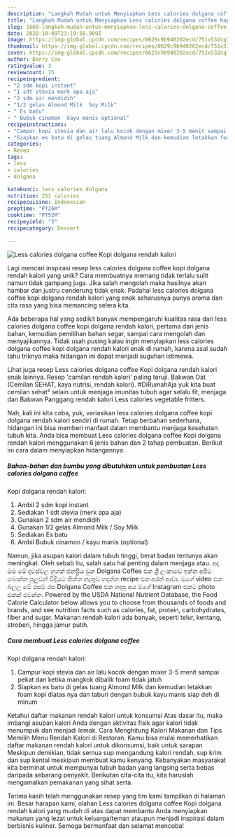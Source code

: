 ```yaml
---
description: "Langkah Mudah untuk Menyiapkan Less calories dolgana coffee Kopi dolgana rendah kalori Anti Gagal"
title: "Langkah Mudah untuk Menyiapkan Less calories dolgana coffee Kopi dolgana rendah kalori Anti Gagal"
slug: 1660-langkah-mudah-untuk-menyiapkan-less-calories-dolgana-coffee-kopi-dolgana-rendah-kalori-anti-gagal
date: 2020-10-09T23:19:58.989Z
image: https://img-global.cpcdn.com/recipes/0629c9b940202ecd/751x532cq70/less-calories-dolgana-coffee-kopi-dolgana-rendah-kalori-foto-resep-utama.jpg
thumbnail: https://img-global.cpcdn.com/recipes/0629c9b940202ecd/751x532cq70/less-calories-dolgana-coffee-kopi-dolgana-rendah-kalori-foto-resep-utama.jpg
cover: https://img-global.cpcdn.com/recipes/0629c9b940202ecd/751x532cq70/less-calories-dolgana-coffee-kopi-dolgana-rendah-kalori-foto-resep-utama.jpg
author: Barry Cox
ratingvalue: 3
reviewcount: 15
recipeingredient:
- "2 sdm kopi instant"
- "1 sdt stevia merk apa aja"
- "2 sdm air mendidih"
- "1/2 gelas Almond Milk  Soy Milk"
- " Es batu"
- " Bubuk cinamon  kayu manis optional"
recipeinstructions:
- "Campur kopi stevia dan air lalu kocok dengan mixer 3-5 menit sampai pekat dan ketika mangkok dibalik foam tidak jatuh"
- "Siapkan es batu di gelas tuang Almond Milk dan kemudian letakkan foam kopi diatas nya dan taburi dengan bubuk kayu manis siap deh di minum"
categories:
- Resep
tags:
- less
- calories
- dolgana

katakunci: less calories dolgana 
nutrition: 251 calories
recipecuisine: Indonesian
preptime: "PT26M"
cooktime: "PT52M"
recipeyield: "3"
recipecategory: Dessert

---
```



![Less calories dolgana coffee
Kopi dolgana rendah kalori](https://img-global.cpcdn.com/recipes/0629c9b940202ecd/751x532cq70/less-calories-dolgana-coffee-kopi-dolgana-rendah-kalori-foto-resep-utama.jpg)

Lagi mencari inspirasi resep less calories dolgana coffee
kopi dolgana rendah kalori yang unik? Cara membuatnya memang tidak terlalu sulit namun tidak gampang juga. Jika salah mengolah maka hasilnya akan hambar dan justru cenderung tidak enak. Padahal less calories dolgana coffee
kopi dolgana rendah kalori yang enak seharusnya punya aroma dan cita rasa yang bisa memancing selera kita.

Ada beberapa hal yang sedikit banyak mempengaruhi kualitas rasa dari less calories dolgana coffee
kopi dolgana rendah kalori, pertama dari jenis bahan, kemudian pemilihan bahan segar, sampai cara mengolah dan menyajikannya. Tidak usah pusing kalau ingin menyiapkan less calories dolgana coffee
kopi dolgana rendah kalori enak di rumah, karena asal sudah tahu triknya maka hidangan ini dapat menjadi suguhan istimewa.

Lihat juga resep Less calories dolgana coffee Kopi dolgana rendah kalori enak lainnya. Resep &#39;camilan rendah kalori&#39; paling teruji. Bakwan Oat (Cemilan SEHAT, kaya nutrisi, rendah kalori). #DiRumahAja yuk kita buat cemilan sehat² selain untuk menjaga imunitas tubuh agar selalu fit, menjaga dan Bakwan Panggang rendah kalori Less calories vegetable fritters.


Nah, kali ini kita coba, yuk, variasikan less calories dolgana coffee
kopi dolgana rendah kalori sendiri di rumah. Tetap berbahan sederhana, hidangan ini bisa memberi manfaat dalam membantu menjaga kesehatan tubuh kita. Anda bisa membuat Less calories dolgana coffee
Kopi dolgana rendah kalori menggunakan 6 jenis bahan dan 2 tahap pembuatan. Berikut ini cara dalam menyiapkan hidangannya.

<!--inarticleads1-->

##### Bahan-bahan dan bumbu yang dibutuhkan untuk pembuatan Less calories dolgana coffee
Kopi dolgana rendah kalori:

1. Ambil 2 sdm kopi instant
1. Sediakan 1 sdt stevia (merk apa aja)
1. Gunakan 2 sdm air mendidih
1. Gunakan 1/2 gelas Almond Milk / Soy Milk
1. Sediakan  Es batu
1. Ambil  Bubuk cinamon / kayu manis (optional)


Namun, jika asupan kalori dalam tubuh tinggi, berat badan tentunya akan meningkat. Oleh sebab itu, salah satu hal penting dalam menjaga atau. අද මම මේ දවස්වල හුගක් ජනප්‍රිය වුන Dolgana Coffee එක ශ්‍රී ලංකාවෙ ඉන්න අපිට බොන්න පුලුවන් විදියට තිත්ත නැතුව හදන්න recipe එක අරන් ආවා. මගේ video එක බලල මේ රසම රස Dolgana Coffee එක හදපු අය මගේ Instagram එකට photo එකක් එවන්න. Powered by the USDA National Nutrient Database, the Food Calorie Calculator below allows you to choose from thousands of foods and brands, and see nutrition facts such as calories, fat, protein, carbohydrates, fiber and sugar. Makanan rendah kalori ada banyak, seperti telur, kentang, stroberi, hingga jamur putih. 

<!--inarticleads2-->

##### Cara membuat Less calories dolgana coffee
Kopi dolgana rendah kalori:

1. Campur kopi stevia dan air lalu kocok dengan mixer 3-5 menit sampai pekat dan ketika mangkok dibalik foam tidak jatuh
1. Siapkan es batu di gelas tuang Almond Milk dan kemudian letakkan foam kopi diatas nya dan taburi dengan bubuk kayu manis siap deh di minum


Ketahui daftar makanan rendah kalori untuk konsumsi Atas dasar itu, maka imbangi asupan kalori Anda dengan aktivitas fisik agar kalori tidak menumpuk dan menjadi lemak. Cara Menghitung Kalori Makanan dan Tips Memilih Menu Rendah Kalori di Restoran. Kamu bisa mulai memerhatikan daftar makanan rendah kalori untuk dikonsumsi, baik untuk sarapan Meskipun demikian, tidak semua sup mengandung kalori rendah, sup krim dan sup kental meskipun membuat kamu kenyang. Kebanyakan masyarakat kita berminat untuk mempunyai tubuh badan yang langsing serta bebas daripada sebarang penyakit. Berikutan cita-cita itu, kita haruslah mengamalkan pemakanan yang sihat serta. 

Terima kasih telah menggunakan resep yang tim kami tampilkan di halaman ini. Besar harapan kami, olahan Less calories dolgana coffee
Kopi dolgana rendah kalori yang mudah di atas dapat membantu Anda menyiapkan makanan yang lezat untuk keluarga/teman ataupun menjadi inspirasi dalam berbisnis kuliner. Semoga bermanfaat dan selamat mencoba!
